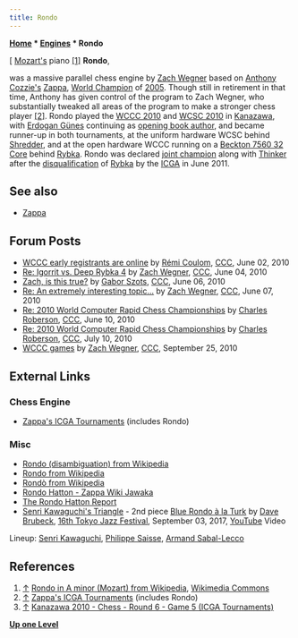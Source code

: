 ```yaml
---
title: Rondo
---
```

**[Home](Home "Home") \* [Engines](Engines "Engines") \* Rondo**



[ [Mozart's](https://en.wikipedia.org/wiki/Wolfgang_Amadeus_Mozart) piano <a id="cite-note-1" href="#cite-ref-1">[1]</a>
**Rondo**,  

was a massive parallel chess engine by [Zach Wegner](Zach_Wegner "Zach Wegner") based on [Anthony Cozzie's](Anthony_Cozzie "Anthony Cozzie") [Zappa](Zappa "Zappa"), [World Champion](World_Computer_Chess_Championship "World Computer Chess Championship") of [2005](WCCC_2005 "WCCC 2005"). Though still in retirement in that time, Anthony has given control of the program to Zach Wegner, who substantially tweaked all areas of the program to make a stronger chess player <a id="cite-note-2" href="#cite-ref-2">[2]</a>. 
Rondo played the [WCCC 2010](WCCC_2010 "WCCC 2010") and [WCSC 2010](WCSC_2010 "WCSC 2010") in [Kanazawa](https://en.wikipedia.org/wiki/Kanazawa,_Ishikawa), with [Erdogan Günes](Erdogan_G%C3%BCnes "Erdogan Günes") continuing as [opening book author](Category:Opening_Book_Author "Category:Opening Book Author"), and became runner-up in both tournaments, at the uniform hardware WCSC behind [Shredder](Shredder "Shredder"), and at the open hardware WCCC running on a [Beckton 7560 32 Core](https://en.wikipedia.org/wiki/Beckton_%28microprocessor%29#Beckton) behind [Rybka](Rybka "Rybka"). 
Rondo was declared [joint champion](Rybka_Controversy#2010 "Rybka Controversy") along with [Thinker](Thinker "Thinker") after the [disqualification](World_Computer_Chess_Championship#RybkaDisqualification "World Computer Chess Championship") of [Rybka](Rybka "Rybka") by the [ICGA](ICGA "ICGA") in June 2011. 



## See also


* [Zappa](Zappa "Zappa")


## Forum Posts


* [WCCC early registrants are online](http://www.talkchess.com/forum/viewtopic.php?t=34657) by [Rémi Coulom](R%C3%A9mi_Coulom "Rémi Coulom"), [CCC](CCC "CCC"), June 02, 2010
* [Re: Igorrit vs. Deep Rybka 4](http://www.talkchess.com/forum/viewtopic.php?t=34716&start=8) by [Zach Wegner](Zach_Wegner "Zach Wegner"), [CCC](CCC "CCC"), June 04, 2010
* [Zach, is this true?](http://www.talkchess.com/forum/viewtopic.php?t=34749) by [Gabor Szots](Gabor_Szots "Gabor Szots"), [CCC](CCC "CCC"), June 06, 2010
* [Re: An extremely interesting topic...](http://www.talkchess.com/forum/viewtopic.php?t=34782&start=7) by [Zach Wegner](Zach_Wegner "Zach Wegner"), [CCC](CCC "CCC"), June 07, 2010
* [Re: 2010 World Computer Rapid Chess Championships](http://www.talkchess.com/forum/viewtopic.php?t=33591start=8) by [Charles Roberson](Charles_Roberson "Charles Roberson"), [CCC](CCC "CCC"), June 10, 2010
* [Re: 2010 World Computer Rapid Chess Championships](http://www.talkchess.com/forum/viewtopic.php?t=33591&start=34) by [Charles Roberson](Charles_Roberson "Charles Roberson"), [CCC](CCC "CCC"), July 10, 2010
* [WCCC games](http://www.talkchess.com/forum/viewtopic.php?t=36174) by [Zach Wegner](Zach_Wegner "Zach Wegner"), [CCC](CCC "CCC"), September 25, 2010


## External Links


### Chess Engine


* [Zappa's ICGA Tournaments](https://www.game-ai-forum.org/icga-tournaments/program.php?id=58) (includes Rondo)


### Misc


* [Rondo (disambiguation) from Wikipedia](https://en.wikipedia.org/wiki/Rondo_%28disambiguation%29)
* [Rondo from Wikipedia](https://en.wikipedia.org/wiki/Rondo)
* [Rondò from Wikipedia](https://en.wikipedia.org/wiki/Rond%C3%B2)
* [Rondo Hatton - Zappa Wiki Jawaka](http://wiki.killuglyradio.com/wiki/Rondo_Hatton)
* [The Rondo Hatton Report](http://www.rhreport.net/)
* [Senri Kawaguchi's Triangle](http://www.motionblue.co.jp/artists/kawaguchi_senri/) - 2nd piece [Blue Rondo à la Turk](https://en.wikipedia.org/wiki/Blue_Rondo_%C3%A0_la_Turk) by [Dave Brubeck](https://en.wikipedia.org/wiki/Dave_Brubeck), [16th Tokyo Jazz Festival](http://www.tokyo-jazz.com/2017/en/artists/), September 03, 2017, [YouTube](https://en.wikipedia.org/wiki/YouTube) Video


 Lineup: [Senri Kawaguchi](Category:Senri_Kawaguchi "Category:Senri Kawaguchi"), [Philippe Saisse](Category:Philippe_Saisse "Category:Philippe Saisse"), [Armand Sabal-Lecco](Category:Armand_Sabal-Lecco "Category:Armand Sabal-Lecco")
 
## References


1. <a id="cite-ref-1" href="#cite-note-1">↑</a> [Rondo in A minor (Mozart) from Wikipedia](https://en.wikipedia.org/wiki/Rondo_in_A_minor_(Mozart)), [Wikimedia Commons](https://en.wikipedia.org/wiki/Wikimedia_Commons)
2. <a id="cite-ref-2" href="#cite-note-2">↑</a> [Zappa's ICGA Tournaments](https://www.game-ai-forum.org/icga-tournaments/program.php?id=58) (includes Rondo)
3. <a id="cite-ref-3" href="#cite-note-3">↑</a> [Kanazawa 2010 - Chess - Round 6 - Game 5 (ICGA Tournaments)](https://www.game-ai-forum.org/icga-tournaments/round.php?tournament=209&round=6&id=5)

**[Up one Level](Engines "Engines")**







 
